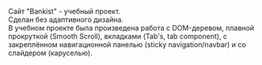 Сайт "Bankist" - учебный проект.  
Сделан без адаптивного дизайна.  
В учебном проекте была произведена работа с DOM-деревом, плавной прокруткой (Smooth Scroll), вкладками (Tab's, tab component), с закреплённом навигационной панелью (sticky navigation/navbar) и со слайдером (каруселью).
